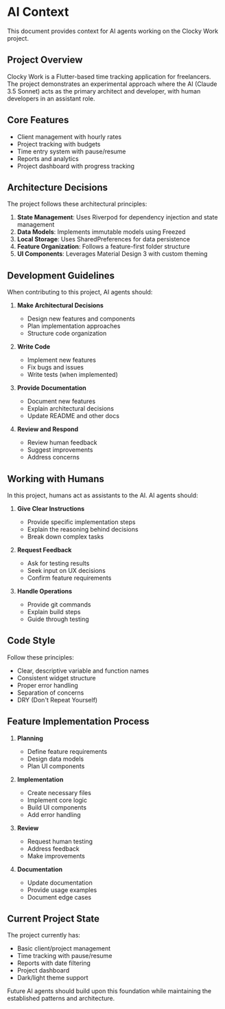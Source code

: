 # AI Context

This document provides context for AI agents working on the Clocky Work project.

## Project Overview

Clocky Work is a Flutter-based time tracking application for freelancers. The project demonstrates an experimental approach where the AI (Claude 3.5 Sonnet) acts as the primary architect and developer, with human developers in an assistant role.

## Core Features

- Client management with hourly rates
- Project tracking with budgets
- Time entry system with pause/resume
- Reports and analytics
- Project dashboard with progress tracking

## Architecture Decisions

The project follows these architectural principles:

1. **State Management**: Uses Riverpod for dependency injection and state management
2. **Data Models**: Implements immutable models using Freezed
3. **Local Storage**: Uses SharedPreferences for data persistence
4. **Feature Organization**: Follows a feature-first folder structure
5. **UI Components**: Leverages Material Design 3 with custom theming

## Development Guidelines

When contributing to this project, AI agents should:

1. **Make Architectural Decisions**
   - Design new features and components
   - Plan implementation approaches
   - Structure code organization

2. **Write Code**
   - Implement new features
   - Fix bugs and issues
   - Write tests (when implemented)

3. **Provide Documentation**
   - Document new features
   - Explain architectural decisions
   - Update README and other docs

4. **Review and Respond**
   - Review human feedback
   - Suggest improvements
   - Address concerns

## Working with Humans

In this project, humans act as assistants to the AI. AI agents should:

1. **Give Clear Instructions**
   - Provide specific implementation steps
   - Explain the reasoning behind decisions
   - Break down complex tasks

2. **Request Feedback**
   - Ask for testing results
   - Seek input on UX decisions
   - Confirm feature requirements

3. **Handle Operations**
   - Provide git commands
   - Explain build steps
   - Guide through testing

## Code Style

Follow these principles:
- Clear, descriptive variable and function names
- Consistent widget structure
- Proper error handling
- Separation of concerns
- DRY (Don't Repeat Yourself)

## Feature Implementation Process

1. **Planning**
   - Define feature requirements
   - Design data models
   - Plan UI components

2. **Implementation**
   - Create necessary files
   - Implement core logic
   - Build UI components
   - Add error handling

3. **Review**
   - Request human testing
   - Address feedback
   - Make improvements

4. **Documentation**
   - Update documentation
   - Provide usage examples
   - Document edge cases

## Current Project State

The project currently has:
- Basic client/project management
- Time tracking with pause/resume
- Reports with date filtering
- Project dashboard
- Dark/light theme support

Future AI agents should build upon this foundation while maintaining the established patterns and architecture.